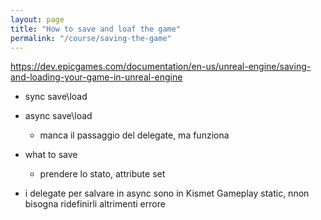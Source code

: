 ```yaml
---
layout: page
title: "How to save and loaf the game"
permalink: "/course/saving-the-game"
---
```


https://dev.epicgames.com/documentation/en-us/unreal-engine/saving-and-loading-your-game-in-unreal-engine
- sync save\load
- async save\load
    - manca il passaggio del delegate, ma funziona
- what to save
    - prendere lo stato, attribute set

- i delegate per salvare in async sono in Kismet Gameplay static, nnon bisogna ridefinirli altrimenti errore

